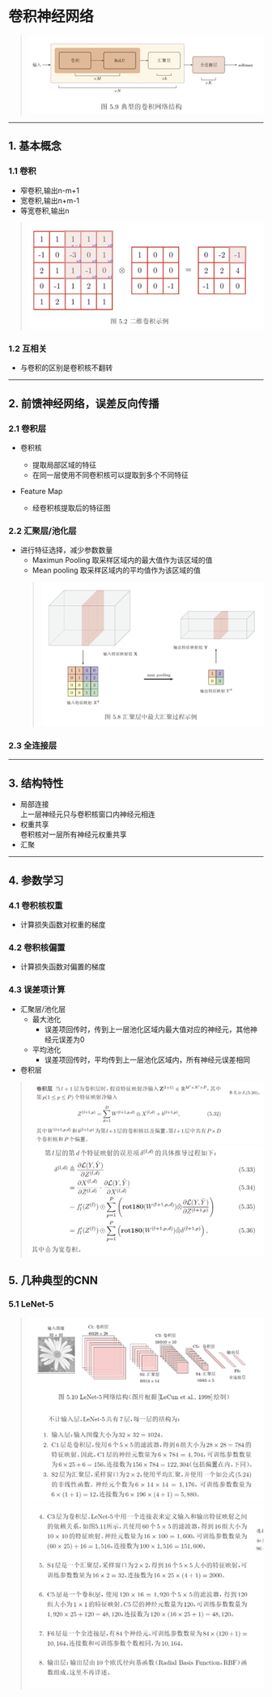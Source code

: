 # 卷积神经网络
>![CNN struction](image/conv_stru.png)   

---
## 1. 基本概念
### 1.1 卷积
  - 窄卷积,输出n-m+1
  - 宽卷积,输出n+m-1
  - 等宽卷积,输出n   
>![2D convolution](image/conv.png)   

### 1.2 互相关
- 与卷积的区别是卷积核不翻转   

---
## 2. 前馈神经网络，误差反向传播
### 2.1 卷积层
- 卷积核
  - 提取局部区域的特征
  - 在同一层使用不同卷积核可以提取到多个不同特征   

- Feature Map
  - 经卷积核提取后的特征图

### 2.2 汇聚层/池化层
- 进行特征选择，减少参数数量
  - Maximun Pooling 取采样区域内的最大值作为该区域的值
  - Mean pooling 取采样区域内的平均值作为该区域的值   
  >![Max pooling](image/max_pooling.png)   

### 2.3 全连接层   

---
## 3. 结构特性
  - 局部连接   
    上一层神经元只与卷积核窗口内神经元相连
  - 权重共享   
    卷积核对一层所有神经元权重共享
  - 汇聚   

---
## 4. 参数学习
### 4.1 卷积核权重
- 计算损失函数对权重的梯度   

### 4.2 卷积核偏置
- 计算损失函数对偏置的梯度   

### 4.3 误差项计算
- 汇聚层/池化层
  * 最大池化   
      + 误差项回传时，传到上一层池化区域内最大值对应的神经元，其他神经元误差为0
  * 平均池化   
      + 误差项回传时，平均传到上一层池化区域内，所有神经元误差相同
- 卷积层
>![Eq 5.32](image/eq5.32.png)   
>![Eq 5.36](image/eq5.36.png)   

## 5. 几种典型的CNN
### 5.1 LeNet-5
>![LeNet5](image/LeNet-5_1.png)
>![LeNet5](image/LeNet-5_2.png)
